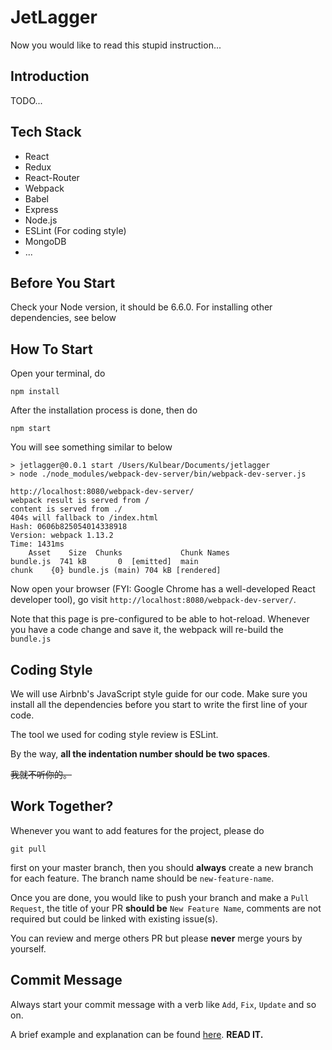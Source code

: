 # JetLagger

Now you would like to read this stupid instruction...

## Introduction

TODO...

## Tech Stack

- React
- Redux
- React-Router
- Webpack
- Babel
- Express
- Node.js
- ESLint (For coding style)
- MongoDB
- ...


## Before You Start

Check your Node version, it should be 6.6.0. For installing other dependencies, see below

## How To Start

Open your terminal, do

    npm install

After the installation process is done, then do

    npm start

You will see something similar to below

    > jetlagger@0.0.1 start /Users/Kulbear/Documents/jetlagger
    > node ./node_modules/webpack-dev-server/bin/webpack-dev-server.js

    http://localhost:8080/webpack-dev-server/
    webpack result is served from /
    content is served from ./
    404s will fallback to /index.html
    Hash: 0606b825054014338918
    Version: webpack 1.13.2
    Time: 1431ms
        Asset    Size  Chunks             Chunk Names
    bundle.js  741 kB       0  [emitted]  main
    chunk    {0} bundle.js (main) 704 kB [rendered]

Now open your browser (FYI: Google Chrome has a well-developed React developer tool), go visit `http://localhost:8080/webpack-dev-server/`.

Note that this page is pre-configured to be able to hot-reload. Whenever you have a code change and save it, the webpack will re-build the `bundle.js`

## Coding Style

We will use Airbnb's JavaScript style guide for our code. Make sure you install all the dependencies before you start to write the first line of your code.

The tool we used for coding style review is ESLint.

By the way, **all the indentation number should be two spaces**.

<del>我就不听你的。</del>

## Work Together?

Whenever you want to add features for the project, please do

    git pull

first on your master branch, then you should **always** create a new branch for each feature. The branch name should be `new-feature-name`.

Once you are done, you would like to push your branch and make a `Pull Request`, the title of your PR **should be** `New Feature Name`, comments are not required but could be linked with existing issue(s).

You can review and merge others PR but please **never** merge yours by yourself.

## Commit Message

Always start your commit message with a verb like `Add`, `Fix`, `Update` and so on.

A brief example and explanation can be found [here](https://robots.thoughtbot.com/5-useful-tips-for-a-better-commit-message). **READ IT.**
